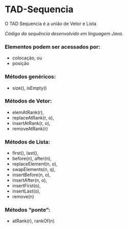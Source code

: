 # TAD-Sequencia
O TAD Sequencia é a união de Vetor e Lista

*Código da sequência desenvolvido em linguagem Java.*

### Elementos podem ser acessados por:
* colocação, ou
* posição

### Métodos genéricos:
* size(), isEmpty()

### Métodos de Vetor:
* elemAtRank(r),
* replaceAtRank(r, o),
* insertAtRank(r, o),
* removeAtRank(r)

### Métodos de Lista:
* first(), last(),
* before(n), after(n),
* replaceElement(n, o),
* swapElements(n, q),
* insertBefore(n, o),
* insertAfter(n, o),
* insertFirst(o),
* insertLast(o),
* remove(n)

### Métodos “ponte”:
* atRank(r), rankOf(n)
